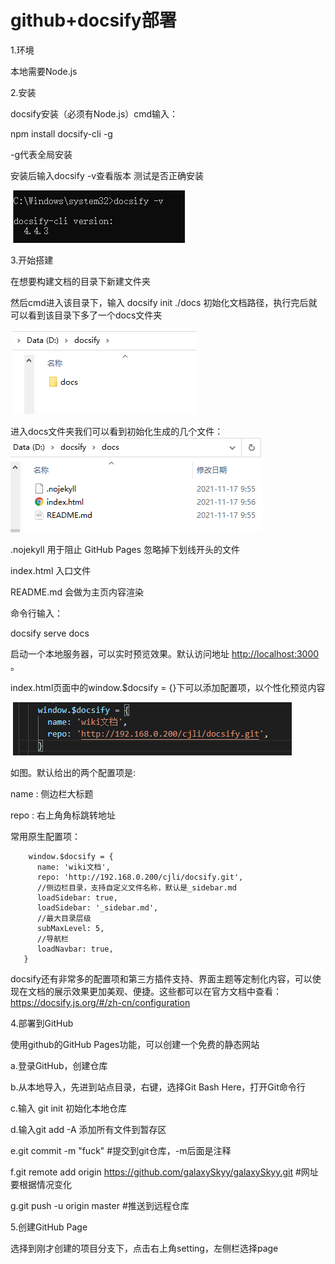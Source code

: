 # **github+docsify部署**

1.环境

本地需要Node.js

2.安装

docsify安装（必须有Node.js）cmd输入：

npm install docsify-cli -g

-g代表全局安装

安装后输入docsify -v查看版本 测试是否正确安装

​                 ![img](1.png)        

3.开始搭建

在想要构建文档的目录下新建文件夹

然后cmd进入该目录下，输入 docsify init ./docs 初始化文档路径，执行完后就可以看到该目录下多了一个docs文件夹

​                 ![img](2.png)        

进入docs文件夹我们可以看到初始化生成的几个文件：                 ![img](3.png)        

.nojekyll  用于阻止 GitHub Pages 忽略掉下划线开头的文件

index.html 入口文件

README.md 会做为主页内容渲染

命令行输入：

docsify serve docs

启动一个本地服务器，可以实时预览效果。默认访问地址 [http://localhost:3000](http://localhost:3000/) 。

index.html页面中的window.$docsify = {}下可以添加配置项，以个性化预览内容

​                 ![img](4.png)        

如图。默认给出的两个配置项是:

name : 侧边栏大标题

repo : 右上角角标跳转地址

常用原生配置项：



```
    window.$docsify = {
      name: 'wiki文档',
      repo: 'http://192.168.0.200/cjli/docsify.git',
      //侧边栏目录，支持自定义文件名称，默认是_sidebar.md
      loadSidebar: true,
      loadSidebar: '_sidebar.md',
      //最大目录层级
      subMaxLevel: 5,
      //导航栏
      loadNavbar: true,
   }
```





docsify还有非常多的配置项和第三方插件支持、界面主题等定制化内容，可以使现在文档的展示效果更加美观、便捷。这些都可以在官方文档中查看：https://docsify.js.org/#/zh-cn/configuration



4.部署到GitHub

使用github的GitHub Pages功能，可以创建一个免费的静态网站



a.登录GitHub，创建仓库 

b.从本地导入，先进到站点目录，右键，选择Git Bash Here，打开Git命令行

c.输入 git init 初始化本地仓库

d.输入git add -A 添加所有文件到暂存区

e.git commit -m "fuck"  #提交到git仓库，-m后面是注释

f.git remote add origin https://github.com/galaxySkyy/galaxySkyy.git  #网址要根据情况变化

g.git push -u origin master  #推送到远程仓库

5.创建GitHub Page

选择到刚才创建的项目分支下，点击右上角setting，左侧栏选择page
